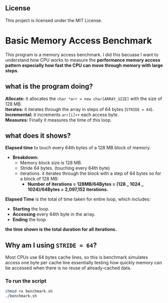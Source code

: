 ## License

This project is licensed under the MIT License.

# Basic Memory Access Benchmark

This program is a memory access benchmark. I did this becuase I want to understand how CPU works to
measure the **performance memory access pattern especially how fast the CPU can move through memory
with large steps**.

## what is the program doing?

**Allocate:** it allocates the `char *arr = new char[ARRAY_SIZE]` with the size of 128 MB. <br>
**Iterates:** it iterates through the array in steps of 64 bytes (`STRIDE = 64`). <br>
**Incremental:** it increments `arr[i]++` each access byte. <br>
**Measures:** Finally it measures the time of this loop.

## what does it shows?

**Elapsed time** to touch every 64th bytes of a 128 MB block of memory. <br>

- **Breakdown:**
  - Memory block size is 128 MB.
  - Stride 64 bytes. (touching every 64th byte)
  - iterations. it iterates through the block with a step of 64 bytes so for a block of 128 MB:
    - **Number of iterations = 128MB/64Bytes = (128 _ 1024 _ 1024)/64Bytes = 2,097,152 iterations.**

**Elapsed Time** is the total of time taken for entire loop, which includes:

- **Starting** the loop.
- **Accessing** every 64th byte in the array.
- **Ending** the loop

**the time shown is the total duration for all iterations.**

## Why am I using `STRIDE = 64`?

Most CPUs use 64 bytes cache lines, so this is benchmark simulates access one byte per cache line essentially
testing how quickly memory can be accessed when there is no reuse of already-cached data.

### To run the script

```bash
chmod +x benchmark.sh
./benchmark.sh
```
